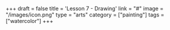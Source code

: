 +++
draft = false
title = 'Lesson 7 - Drawing'
link = "#"
image = "/images/icon.png"
type = "arts"
category = ["painting"]
tags = ["watercolor"]
+++

